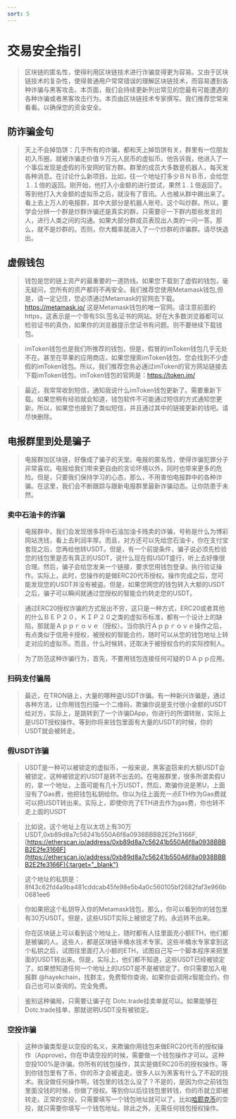 ```yaml
---
sort: 5
---
```


# 交易安全指引

>区块链的匿名性，使得利用区块链技术进行诈骗变得更为容易。又由于区块链技术的复杂性，使得普通用户常常错误的理解区块链技术，而容易遭到各种诈骗与黑客攻击。本页面，我们会持续更新列出常见的您最有可能遭遇的各种诈骗或者黑客攻击行为。本页由区块链技术专家撰写。我们推荐您常来看看。以确保您的资金安全。

## 防诈骗金句

>天上不会掉馅饼：几乎所有的诈骗，都和天上掉馅饼有关，群里有一位朋友初入币圈，就被诈骗走价值９万元人民币的虚拟币。他告诉我，他进入了一个事后发现是虚假的币安网的官方群。群里的成员大多数是机器人，每天发各种消息。在讨论什么新项目。比如，往一个地址打多少ＢＮＢ币，会给您１.１倍的返回。刚开始，他打入小金额的进行尝试，果然１.１倍返回了。等到他打入大金额的虚拟币之后，就没有了音讯。人也被从群中踢出来了。看上去上万人的电报群，其中大部分是机器人账号。这个叫炒群。所以，要学会分辨一个群是炒群诈骗还是真实的群，只需要＠一下群内那些发言的人，进行人类之间的沟通。如果大部分群成员表现出人类的一问一答。那么，就不是炒群的。否则，你大概率就进入了一个炒群的诈骗群。请尽快退出。

## 虚假钱包

>钱包是您的链上资产的最重要的一道防线。如果您下载到了虚假的钱包，毫无疑问，您所有的资产都将不再安全。我们推荐您使用Metamask钱包,但是，请一定记住，您必须通过Metamask的官网去下载。https://metamask.io/ 这是Metamask钱包的唯一官网。请注意前面的https，这表示是一个带有SSL签名证书的网站。好在大多数浏览器都可以检验证书的真伪，如果你的浏览器提示您证书有问题。则不要继续下载钱包。

>imToken钱包也是我们所推荐的钱包，但是，假冒的imToken钱包几乎无处不在。甚至在苹果的应用商店，如果您搜索imToken钱包，您会找到不少虚假的imToken钱包。所以，我们推荐您务必通过imToken的官方网站链接去下载imToken钱包。imToken钱包的官网是：https://token.im/

>最近，我常常收到短信，通知我说什么imToken钱包更新了。需要重新下载。如果您稍有经验就会知道，钱包软件不可能通过短信的方式通知您更新。所以，如果您也接到了类似短信，并且通过其中的链接更新的钱吧。请尽快删除。

## 电报群里到处是骗子

>电报群加区块链，好像成了骗子的天堂。电报的匿名性，使得诈骗犯罪分子非常喜欢。电报给我们带来更自由的言论环境以外，同时也带来更多的危险。但是，只要我们保持学习的心态，那么，不用害怕电报群中的各种诈骗。在这里，我们会不断跟踪与跟新电报群里最新诈骗动态。让你防患于未然。

### 卖中石油卡的诈骗

>电报群中，我们会发现很多将中石油加油卡贱卖的诈骗，号称是什么为博彩网站洗钱，看上去利润丰厚。而且，对方还可以先给您石油卡，你在支付宝套现之后，您再给他转USDT。但是，有一个前提条件，骗子说必须先检验您的钱包里是否有真正的USDT，说什么现在假USDT盛行，听上去好像很合理。然后，骗子会给您发来一个链接，要求您用钱包登录。执行验证操作。实际上，此时，您操作的是做ERC20代币授权。操作完成之后，您可能发现您的USDT并没有被盗。但是，如果您网您的钱包转入大额的USDT之后，骗子可以瞬间就通过您授权的智能合约转走您的USDT。

>通过ERC20授权诈骗的方式层出不穷，这只是一种方式，ERC20或者其他的什么ＢＥＰ２０，ＫＩＰ２０之类的虚拟币标准，都有一个设计上的缺陷，那就是Ａｐｐｒｏｖｅ（授权）。当你执行Ａｐｐｒｏｖｅ操作之后，有点类似于信用卡授权，被授权的智能合约，随时可以从您的钱包地址上转走对应的虚拟币。而且，什么时候转，还取决于被授权合约的实际控制人。

>为了防范这种诈骗行为，首先，不要用钱包连接任何可疑的ＤＡｐｐ应用。

###  扫码支付骗局

>最近，在TRON链上，大量的哪种盗USDT诈骗。有一种新兴诈骗是，通过各种方法，让你用钱包扫描一个二维码，欺骗你说是支付很小金额的USDT给对方，实际上，是跳转到了一个诈骗DApp，你进行的所谓转账，实际上是USDT授权操作。等到你将来钱包里面有大量的USDT的时候，你的USDT就会被转走。

###  假USDT诈骗

>USDT是一种可以被锁定的虚拟币，一般来说，黑客盗窃来的大额USDT会被锁定，这种被锁定的USDT是转不出去的。在电报群里，很多所谓卖假U的，拿一个地址，上面可能有几十万USDT，然后，欺骗你说是黑U，上面没有了Gas费，他把钱包私钥给你。你以为往上面充一点ETH作为Gas费就可以把USDT转出来。实际上，即使你充了ETH进去作为gas费，你也转不走上面的USDT

>比如说，这个地址上在以太坊上有30万USDT,0xb89d8a7c56241b550A6f8a0938BBBB2E2fe3166F,[https://etherscan.io/address/0xb89d8a7c56241b550A6f8a0938BBBB2E2fe3166F](https://etherscan.io/address/0xb89d8a7c56241b550A6f8a0938BBBB2E2fe3166F){:target="_blank"}

>这个地址的私钥是：8f43c62fd4a9ba481cddcab45fe98e5b4a0c560105bf2682faf3e966b0681ee6

>你如果把这个私钥导入你的Metamask钱包，那么，你可以看到你的钱包里有30万USDT。但是，这些USDT实际上被锁定了的。永远转不出来。

>你在区块链上可以看到这个地址上，随时都有人往里面充小额ETH，他们都是被骗的人。这些人，都是区块链半桶水技术专家。这些半桶水专家拿到这个私钥之后，试图往里面打入小额的ETH，试图自己写一个脚本程序来把里面的USDT转出来。但是，实际上，他们都不知道，这些USDT已经被锁定了。如果想知道任何一个地址上的USDT是不是被锁定了。你只需要加入电报群 @hayekchain，找群主，免费帮你查询，如果你会调用z智能合约，你自己也可以查询的。完全免费。

>鉴别这种骗局，只需要让骗子在 Dotc.trade挂卖单就可以。如果能够在Dotc.trade挂单，那就说明USDT没有被锁定。

###  空投诈骗

>这种诈骗类型是以空投的名义，来欺骗你用钱包来做ERC20代币的授权操作（Approve)，你在申请空投的时候，需要做一个钱包操作才可以。这种空投100%是诈骗。你所有的钱包操作，其实是做ERC20币的授权操作。等到你钱包里有了币，你的币才会被盗走。很多人以为黑客有什么了不起的技术。我没做任何操作啊，钱包里的钱怎么没了？不是的，是因为你之前钱包里面没钱的时候，你做了授权。等到你以后往钱包里转钱，你的币就立即被转走。正常的空投，只需要填写一个钱包地址就可以了。比如[哈耶克币](https://hayek.link)的空投，就只需要你填写一个钱包地址。除此之外，无需任何钱包授权操作。